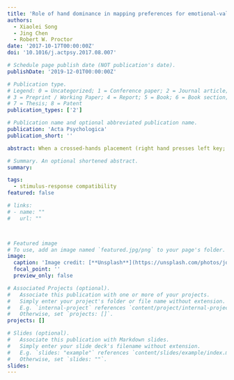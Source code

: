 ```yaml
---
title: 'Role of hand dominance in mapping preferences for emotional-valence words to keypress responses'
authors:
  - Xiaolei Song
  - Jing Chen
  - Robert W. Proctor
date: '2017-10-17T00:00:00Z'
doi: '10.1016/j.actpsy.2017.08.007'

# Schedule page publish date (NOT publication's date).
publishDate: '2019-12-01T00:00:00Z'

# Publication type.
# Legend: 0 = Uncategorized; 1 = Conference paper; 2 = Journal article;
# 3 = Preprint / Working Paper; 4 = Report; 5 = Book; 6 = Book section;
# 7 = Thesis; 8 = Patent
publication_types: ['2']

# Publication name and optional abbreviated publication name.
publication: 'Acta Psychologica'
publication_short: ''

abstract: When a crossed-hands placement (right hand presses left key; left hand presses right key) is used in a two-choice spatial reaction task, the mapping of left stimulus to left key and right stimulus to right key yields faster responses than the opposite mapping. In contrast, de la Vega, Dudschig, De Filippis, Lachmair, and Kaup (2013) reported that when right-handed individuals classiﬁed words as having positive or negative aﬀect, there was a beneﬁt for mapping positive aﬀect to the right hand (left key) and negative aﬀect to the left hand (right key). The goal of the present study was to replicate and extend this seemingly distinct ﬁnding. Experiment 1 duplicated the design of that study without including nonword “no-go” trials but including a condition in which participants performed with an uncrossed hand placement. Results corroborated the beneﬁt for mapping positive to the right hand and negative to the left hand with the hands crossed, and this beneﬁt was as large as that obtained with the hands uncrossed. Experiment 2 conﬁrmed the importance of the dominant/subordinate hand distinction with left-handed participants, and Experiment 3 showed, with right-handed participants, that it does not depend on which limb is placed over the other. The results verify that the mapping advantage for positive → right/negative → left is indeed due to the distinction between dominant and subordinate hands. Possible reasons for the diﬀerence between these results and those obtained with spatial-location stimuli are considered.

# Summary. An optional shortened abstract.
summary: 

tags:
  - stimulus-response compatibility
featured: false

# links:
# - name: ""
#   url: ""



# Featured image
# To use, add an image named `featured.jpg/png` to your page's folder.
image:
  caption: 'Image credit: [**Unsplash**](https://unsplash.com/photos/jdD8gXaTZsc)'
  focal_point: ''
  preview_only: false

# Associated Projects (optional).
#   Associate this publication with one or more of your projects.
#   Simply enter your project's folder or file name without extension.
#   E.g. `internal-project` references `content/project/internal-project/index.md`.
#   Otherwise, set `projects: []`.
projects: []

# Slides (optional).
#   Associate this publication with Markdown slides.
#   Simply enter your slide deck's filename without extension.
#   E.g. `slides: "example"` references `content/slides/example/index.md`.
#   Otherwise, set `slides: ""`.
slides:
---
```


